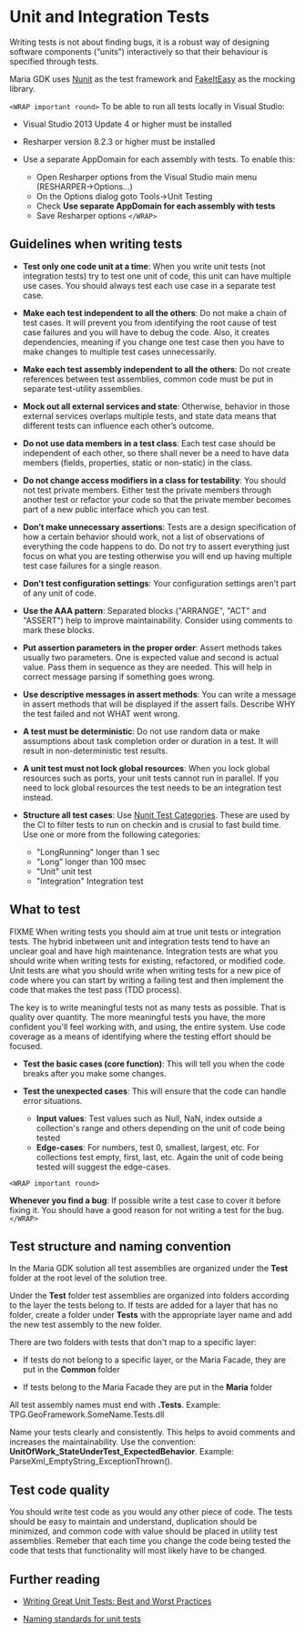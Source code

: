 # Unit and Integration Tests

Writing tests is not about finding bugs, it is a robust way of designing software components (“units”) interactively so that their behaviour is specified through tests.

Maria GDK uses [Nunit](http://www.nunit.org/index.php?p=home) as the test framework and [FakeItEasy](https///github.com/FakeItEasy/FakeItEasy/wiki) as the mocking library.

`<WRAP important round>`
To be able to run all tests locally in Visual Studio:

*  Visual Studio 2013 Update 4 or higher must be installed

*  Resharper version 8.2.3 or higher must be installed

*  Use a separate AppDomain for each assembly with tests. To enable this:
      * Open Resharper options from the Visual Studio main menu (RESHARPER->Options...)
      * On the Options dialog goto Tools->Unit Testing
      * Check **Use separate AppDomain for each assembly with tests**
      * Save Resharper options
`</WRAP>`

## Guidelines when writing tests


*  **Test only one code unit at a time**: When you write unit tests (not integration tests) try to test one unit of code, this unit can have multiple use cases. You should always test each use case in a separate test case.


*  **Make each test independent to all the others**: Do not make a chain of test cases. It will prevent you from identifying the root cause of test case failures and you will have to debug the code. Also, it creates dependencies, meaning if you change one test case then you have to make changes to multiple test cases unnecessarily. 


*  **Make each test assembly independent to all the others**: Do not create references between test assemblies, common code must be put in separate test-utility assemblies.


*  **Mock out all external services and state**: Otherwise, behavior in those external services overlaps multiple tests, and state data means that different tests can influence each other’s outcome. 


*  **Do not use data members in a test class**: Each test case should be independent of each other, so there shall never be a need to have data members (fields, properties, static or non-static) in the class.
    

*  **Do not change access modifiers in a class for testability**: You should not test private members. Either test the private members through another test or refactor your code so that the private member becomes part of a new public interface which you can test.
    

*  **Don’t make unnecessary assertions**: Tests are a design specification of how a certain behavior should work, not a list of observations of everything the code happens to do. Do not try to assert everything just focus on what you are testing otherwise you will end up having multiple test case failures for a single reason.


*  **Don’t test configuration settings**: Your configuration settings aren’t part of any unit of code. 


*  **Use the AAA pattern**: Separated blocks ("ARRANGE", "ACT" and "ASSERT") help to improve maintainability. Consider using comments to mark these blocks.


*  **Put assertion parameters in the proper order**: Assert methods takes usually two parameters. One is expected value and second is actual value. Pass them in sequence as they are needed. This will help in correct message parsing if something goes wrong.


*  **Use descriptive messages in assert methods**: You can write a message in assert methods that will be displayed if the assert fails. Describe WHY the test failed and not WHAT went wrong.


*  **A test must be deterministic**: Do not use random data or make assumptions about task completion order or duration in a test. It will result in non-deterministic test results.


*  **A unit test must not lock global resources**: When you lock global resources such as ports, your unit tests cannot run in parallel. If you need to lock global resources the test needs to be an integration test instead.


*  **Structure all test cases**: Use [Nunit Test Categories](http://www.nunit.org/index.php?p=category&r=2.6.3). These are used by the CI to filter tests to run on checkin and is crusial to fast build time. Use one or more from the following categories:
    * "LongRunning" longer than 1 sec
    * "Long" longer than 100 msec
    * "Unit" unit test
    * "Integration" Integration test

## What to test

FIXME When writing tests you should aim at true unit tests or integration tests. The hybrid inbetween unit and integration tests tend to have an unclear goal and have high maintenance. Integration tests are what you should write when writing tests for existing, refactored, or modified code. Unit tests are what you should write when writing tests for a new pice of code where you can start by writing a failing test and then implement the code that makes the test pass (TDD process).

The key is to write meaningful tests not as many tests as possible. That is quality over quantity. The more meaningful tests you have, the more confident you'll feel working with, and using, the entire system. Use code coverage as a means of identifying where the testing effort should be focused.


*  **Test the basic cases (core function)**: This will tell you when the code breaks after you make some changes.

*  **Test the unexpected cases**: This will ensure that the code can handle error situations.
      * **Input values**: Test values such as Null, NaN, index outside a collection's range and others depending on the unit of code being tested
      * **Edge-cases**: For numbers, test 0, smallest, largest, etc. For collections test empty, first, last, etc. Again the unit of code being tested will suggest the edge-cases.

`<WRAP important round>`

**Whenever you find a bug**: If possible write a test case to cover it before fixing it. You should have a good reason for not writing a test for the bug.
`</WRAP>`

## Test structure and naming convention

In the Maria GDK solution all test assemblies are organized under the **Test** folder at the root level of the solution tree. 

Under the **Test** folder test assemblies are organized into folders according to the layer the tests belong to. If tests are added for a layer that has no folder, create a folder under **Tests** with the appropriate layer name and add the new test assembly to the new folder. 

There are two folders with tests that don't map to a specific layer:

*  If tests do not belong to a specific layer, or the Maria Facade, they are put in the **Common** folder

*  If tests belong to the Maria Facade they are put in the **Maria** folder

All test assembly names must end with **.Tests**. Example: TPG.GeoFramework.SomeName.Tests.dll

Name your tests clearly and consistently. This helps to avoid comments and increases the maintainability. Use the convention: **UnitOfWork_StateUnderTest_ExpectedBehavior**. Example: ParseXml_EmptyString_ExceptionThrown(). 

## Test code quality

You should write test code as you would any other piece of code. The tests should be easy to maintain and understand, duplication should be minimized, and common code with value should be placed in utility test assemblies. Remeber that each time you change the code being tested the code that tests that functionality will most likely have to be changed.


## Further reading


*  [Writing Great Unit Tests: Best and Worst Practices](http://blog.stevensanderson.com/2009/08/24/writing-great-unit-tests-best-and-worst-practises/)

*  [Naming standards for unit tests](http://osherove.com/blog/2005/4/3/naming-standards-for-unit-tests.html/)
